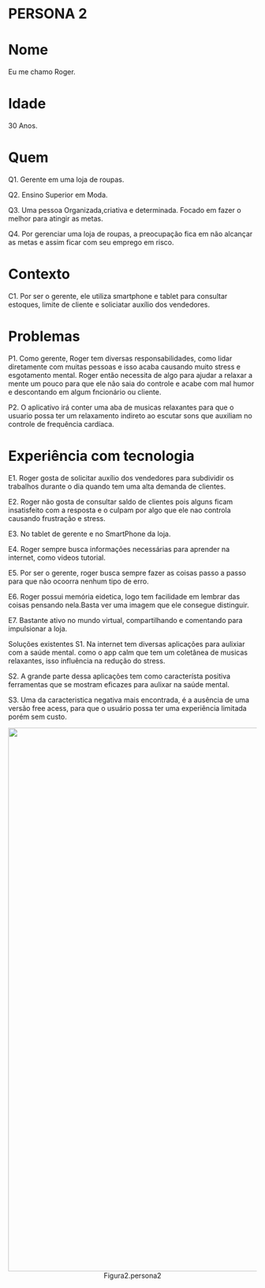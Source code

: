 # PERSONA 2

# Nome
Eu me chamo Roger.

# Idade
30 Anos.

# Quem
Q1. Gerente em uma loja de roupas.

Q2. Ensino Superior em Moda.

Q3. Uma pessoa Organizada,criativa e determinada. Focado em fazer o melhor para atingir as metas.

Q4. Por gerenciar uma loja de roupas, a preocupação fica em não alcançar as metas e assim ficar com seu emprego em risco.

# Contexto
C1. Por ser o gerente, ele utiliza smartphone e tablet para consultar estoques, limite de cliente e soliciatar auxílio dos vendedores.

# Problemas
P1. Como gerente, Roger tem diversas responsabilidades, como lidar diretamente com muitas pessoas e isso acaba causando muito stress e esgotamento mental. Roger então necessita de algo para ajudar a relaxar a mente um pouco para que ele não saia do controle e acabe com mal humor e descontando em algum fncionário ou cliente.

P2. O aplicativo irá conter uma aba de musicas relaxantes para que o usuario possa ter um relaxamento indireto ao escutar sons que auxiliam no controle de frequência cardíaca.

# Experiência com tecnologia
E1. Roger gosta de solicitar auxílio dos vendedores para subdividir os trabalhos durante o dia quando tem uma alta demanda de clientes.

E2. Roger não gosta de consultar saldo de clientes pois alguns ficam insatisfeito com a resposta e o culpam por algo que ele nao controla causando frustração e stress.

E3. No tablet de gerente e no SmartPhone da loja.

E4. Roger sempre busca informações necessárias para aprender na internet, como videos tutorial.

E5. Por ser o gerente, roger busca sempre fazer as coisas passo a passo para que não ocoorra nenhum tipo de erro.

E6. Roger possui memória eidetica, logo tem facilidade em lembrar das coisas pensando nela.Basta ver uma imagem que ele consegue distinguir.

E7. Bastante ativo no mundo virtual, compartilhando e comentando para impulsionar a loja.

Soluções existentes
S1. Na internet tem diversas aplicações para aulixiar com a saúde mental. como o app calm que tem um coletânea de musicas relaxantes, isso influência na redução do stress.

S2. A grande parte dessa aplicações tem como característa positiva ferramentas que se mostram eficazes para aulixar na saúde mental.

S3. Uma da caracteristica negativa mais encontrada, é a ausência de uma versão free acess, para que o usuário possa ter uma experiência limitada porém sem custo.
<div align="center">
<img src="https://github.com/user-attachments/assets/89787ded-3145-4815-8589-cb9110e27927" width="1100px"/>
</div>
<div align="center">
Figura2.persona2
